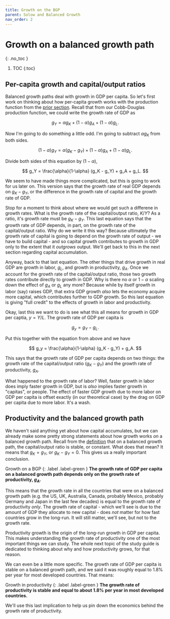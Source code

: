```yaml
---
title: Growth on the BGP
parent: Solow and Balanced Growth
nav_order: 2
---
```


# Growth on a balanced growth path
{: .no_toc }

1. TOC 
{:toc}

## Per-capita growth and capital/output ratios
Balanced growth paths deal with growth in GDP per capita. So let's first work on thinking about how per-capita growth works with the production function from the [prior section](). Recall that from our Cobb-Douglas production function, we could write the growth rate of GDP as

$$
g_Y = \alpha g_K + (1-\alpha) g_A + (1-\alpha) g_L.
$$

Now I'm going to do something a little odd. I'm going to subtract $\alpha g_K$ from both sides. 

$$
(1-\alpha)g_Y = \alpha (g_K - g_Y) + (1-\alpha) g_A + (1-\alpha) g_L.
$$

Divide both sides of this equation by $(1-\alpha)$, 

$$
g_Y = \frac{\alpha}{1-\alpha} (g_K - g_Y) + g_A + g_L.
$$

We seem to have made things more complicated, but this is going to work for us later on. This version says that the growth rate of real GDP depends on $g_K-g_Y$, or the difference in the growth rate of capital and the growth rate of GDP. 

Stop for a moment to think about where we would get such a differene in growth rates. What is the growth rate of the capital/output ratio, $K/Y$? As a ratio, it's growth rate must be $g_K - g_Y$. This last equation says that the growth rate of GDP depends, in part, on the growth rate of the capital/output ratio. Why do we write it this way? Because ultimately the growth rate of capital is going to depend on the growth rate of output - we have to build capital - and so capital growth contributes to growth in GDP only to the extent that it *outgrows* output. We'll get back to this in the next section regarding capital accumulation.

Anyway, back to that last equation. The other things that drive growth in real GDP are growth in labor, $g_L$, and growth in productivity, $g_A$. Once we account for the growth rate of the capital/output ratio, those two growth rates contribute directly to growth in GDP. Why is there no $\alpha$ or $1-\alpha$ scaling down the effect of $g_A$ or $g_L$ any more? Because while by itself growth in labor (say) raises GDP, that extra GDP growth *also* lets the economy acquire more capital, which contributes further to GDP growth. So this last equation is giving "full credit" to the effects of growth in labor and productivity.

Okay, last this we want to do is see what this all means for growth in GDP per captia, $y = Y/L$. The growth rate of GDP per capita is

$$
g_y = g_Y - g_L.
$$

Put this together with the equation from above and we have

$$
g_y = \frac{\alpha}{1-\alpha} (g_K - g_Y) + g_A.
$$

This says that the growth rate of GDP per capita depends on two things: the growth rate of the capital/output ratio ($g_K - g_Y$) and the growth rate of productivity, $g_A$. 

What happened to the growth rate of labor? Well, faster growth in labor does imply faster growth in GDP, but is *also* implies faster growth in "capitas", or people. The effect of faster GDP growth due to more labor on GDP per capita is offset exactly (in our theoretical case) by the drag on GDP per capita due to more labor. It's a wash.

## Productivity and the balanced growth path
We haven't said anything yet about how capital accumulates, but we can already make some pretty strong statements about how growth works *on* a balanced growth path. Recall from the [definition](http://growthecon.com/StudyGuide/facts/bgp.html) that on a balanced growth path, the capital/output ratio is stable, or constant. What does that mean? It means that $g_K = g_Y$, or $g_K - g_Y = 0$. This gives us a really important conclusion.

Growth on a BGP
{: .label .label-green }
**The growth rate of GDP per capita on a balanced growth path depends only on the growth rate of productivity, $g_A$.**

This means that the growth rate in all the countries that were on a balanced growth path (e.g. the US, UK, Australia, Canada, probably Mexico, probably Germany and Japan in the last few decades) is equal to the growth rate of productivity *only*. The growth rate of capital - which we'll see is due to the amount of GDP they allocate to new capital - does *not* matter for how fast countries grow in the long-run. It will still matter, we'll see, but not to the growth rate. 

Productivity growth is the origin of the long-run growth in GDP per capita. This makes understanding the growth rate of productivity one of the most important things we can study. The whole next topic of the study guide is dedicated to thinking about why and how productivity grows, for that reason. 

We can even be a little more specific. The growth rate of GDP per capita is stable on a balanced growth path, and we said it was roughly equal to 1.8% per year for most developed countries. That means:

Growth in productivity
{: .label .label-green }
**The growth rate of productivity is stable and equal to about 1.8% per year in most developed countries.**

We'll use this last implication to help us pin down the economics behind the growth rate of productivity.
